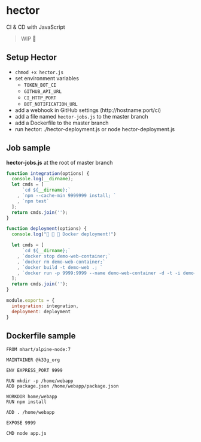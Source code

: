 # hector

CI &amp; CD with JavaScript

> WIP :construction:

## Setup Hector

- `chmod +x hector.js`
- set environment variables
  - `TOKEN_BOT_CI`
  - `GITHUB_API_URL`
  - `CI_HTTP_PORT`
  - `BOT_NOTIFICATION_URL`
- add a webhook in GitHub settings (http://hostname:port/ci)
- add a file named `hector-jobs.js` to the master branch
- add a Dockerfile to the master branch
- run hector: ./hector-deployment.js or node hector-deployment.js

## Job sample

**hector-jobs.js** at the root of master branch
```javascript
function integration(options) {
  console.log(__dirname);
  let cmds = [
      `cd ${__dirname};`
    , `npm --cache-min 9999999 install; `
    , `npm test`
  ];
  return cmds.join('');
}

function deployment(options) {
  console.log("🐳 🐳 🐳 Docker deployment!")

  let cmds = [
      `cd ${__dirname};`
    , `docker stop demo-web-container;`
    , `docker rm demo-web-container;`
    , `docker build -t demo-web .; `
    , `docker run -p 9999:9999 --name demo-web-container -d -t -i demo-web`
  ];
  return cmds.join('');
}

module.exports = {
  integration: integration,
  deployment: deployment
}
```

## Dockerfile sample

```
FROM mhart/alpine-node:7

MAINTAINER @k33g_org

ENV EXPRESS_PORT 9999

RUN mkdir -p /home/webapp
ADD package.json /home/webapp/package.json

WORKDIR home/webapp
RUN npm install

ADD . /home/webapp

EXPOSE 9999

CMD node app.js
```
